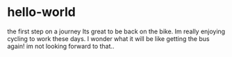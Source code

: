 # hello-world
the first step on a journey 
Its great to be back on the bike. Im really enjoying cycling to work these days. I wonder what it will be like getting the bus again! im not looking forward to that.. 
